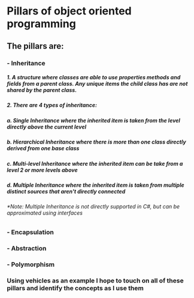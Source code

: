 # Pillars of object oriented programming

## The pillars are:

### - Inheritance
##### 1. A structure where classes are able to use properties methods and fields from a parent class. Any unique items the child class has are not shared by the parent class.
##### 2. There are 4 types of inheritance:
#####   a. Single Inheritance where the inherited item is taken from the level directly above the current level
#####   b. Hierarchical Inheritance where there is more than one class directly derived from one base class
#####   c. Multi-level Inheritance where the inherited item can be take from a level 2 or more levels above
#####   d. Multiple Inheritance where the inherited item is taken from multiple distinct sources that aren't directly connected
######    *Note: Multiple Inheritance is not directly supported in C#, but can be approximated using interfaces

### - Encapsulation

### - Abstraction

### - Polymorphism

### Using vehicles as an example I hope to touch on all of these pillars and identify the concepts as I use them
